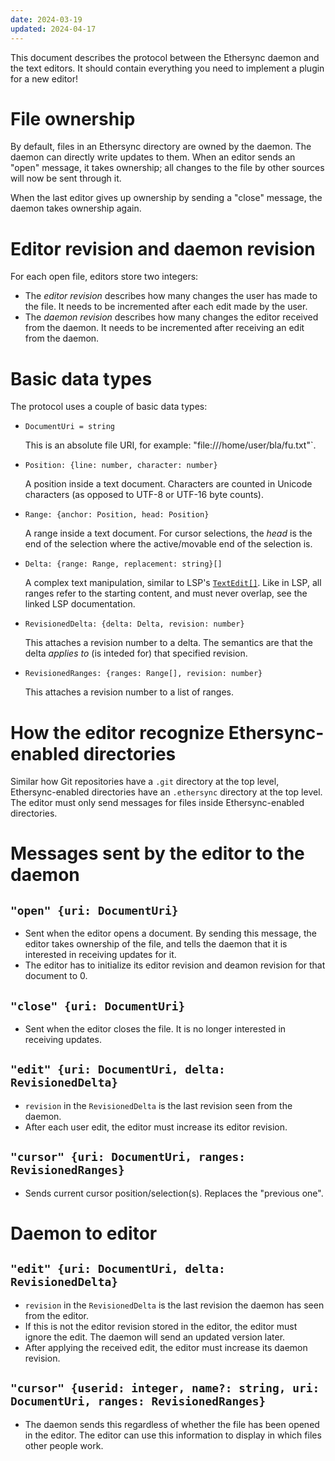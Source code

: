 ```yaml
---
date: 2024-03-19
updated: 2024-04-17
---
```


This document describes the protocol between the Ethersync daemon and the text editors. It should contain everything you need to implement a plugin for a new editor!

# File ownership

By default, files in an Ethersync directory are owned by the daemon. The daemon can directly write updates to them.
When an editor sends an "open" message, it takes ownership; all changes to the file by other sources will now be sent through it.

When the last editor gives up ownership by sending a "close" message, the daemon takes ownership again.

# Editor revision and daemon revision

For each open file, editors store two integers:

- The *editor revision* describes how many changes the user has made to the file. It needs to be incremented after each edit made by the user.
- The *daemon revision* describes how many changes the editor received from the daemon. It needs to be incremented after receiving an edit from the daemon.

# Basic data types

The protocol uses a couple of basic data types:

- `DocumentUri = string`

    This is an absolute file URI, for example: "file:///home/user/bla/fu.txt"`.

- `Position: {line: number, character: number}`

    A position inside a text document. Characters are counted in Unicode characters (as opposed to UTF-8 or UTF-16 byte counts).

- `Range: {anchor: Position, head: Position}`

    A range inside a text document. For cursor selections, the *head* is the end of the selection where the active/movable end of the selection is.

- `Delta: {range: Range, replacement: string}[]`

    A complex text manipulation, similar to LSP's [`TextEdit[]`](https://microsoft.github.io/language-server-protocol/specifications/lsp/3.17/specification/#textEditArray). Like in LSP, all ranges refer to the starting content, and must never overlap, see the linked LSP documentation.

- `RevisionedDelta: {delta: Delta, revision: number}`

    This attaches a revision number to a delta. The semantics are that the delta *applies to* (is inteded for) that specified revision.

- `RevisionedRanges: {ranges: Range[], revision: number}`

    This attaches a revision number to a list of ranges.

# How the editor recognize Ethersync-enabled directories

Similar how Git repositories have a `.git` directory at the top level, Ethersync-enabled directories have an `.ethersync` directory at the top level. The editor must only send messages for files inside Ethersync-enabled directories.

# Messages sent by the editor to the daemon

## `"open" {uri: DocumentUri}`

- Sent when the editor opens a document. By sending this message, the editor takes ownership of the file, and tells the daemon that it is interested in receiving updates for it.
- The editor has to initialize its editor revision and deamon revision for that document to 0.

## `"close" {uri: DocumentUri}`

- Sent when the editor closes the file. It is no longer interested in receiving updates.

## `"edit" {uri: DocumentUri, delta: RevisionedDelta}`

- `revision` in the `RevisionedDelta` is the last revision seen from the daemon.
- After each user edit, the editor must increase its editor revision.

## `"cursor" {uri: DocumentUri, ranges: RevisionedRanges}`

- Sends current cursor position/selection(s). Replaces the "previous one".

# Daemon to editor

## `"edit" {uri: DocumentUri, delta: RevisionedDelta}`

- `revision` in the `RevisionedDelta` is the last revision the daemon has seen from the editor.
- If this is not the editor revision stored in the editor, the editor must ignore the edit. The daemon will send an updated version later.
- After applying the received edit, the editor must increase its daemon revision.

## `"cursor" {userid: integer, name?: string, uri: DocumentUri, ranges: RevisionedRanges}`

- The daemon sends this regardless of whether the file has been opened in the editor. The editor can use this information to display in which files other people work.
